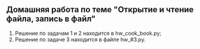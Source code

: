 ## Домашняя работа по теме "Открытие и чтение файла, запись в файл"
1. Решение по задачам 1 и 2 находится в hw_cook_book.py;
2. Решение по задаче 3 находится в файле hw_#3.py.